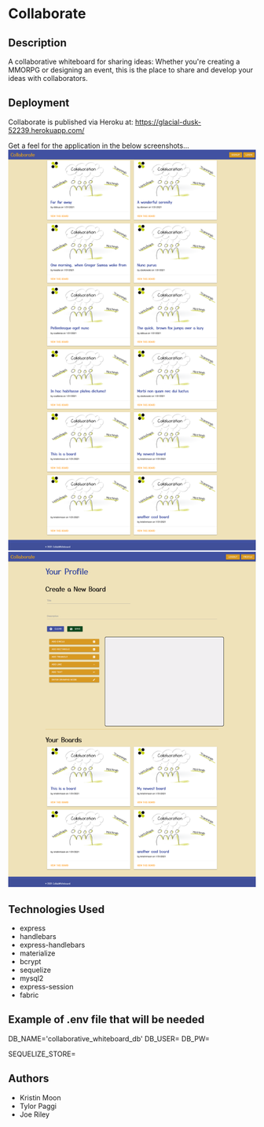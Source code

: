 # Collaborate

## Description
A collaborative whiteboard for sharing ideas: Whether you're creating a MMORPG or designing an event, this is the place to share and develop your ideas with collaborators.

## Deployment
Collaborate is published via Heroku at: https://glacial-dusk-52239.herokuapp.com/

Get a feel for the application in the below screenshots...
![Collaborate Homepage](./public/images/homepage.png)
![Collaborate Profile Page](./public/images/profile.png)

## Technologies Used
* express
* handlebars
* express-handlebars
* materialize
* bcrypt
* sequelize
* mysql2
* express-session
* fabric

## Example of .env file that will be needed
DB_NAME='collaborative_whiteboard_db'
DB_USER=
DB_PW=

SEQUELIZE_STORE=

## Authors
* Kristin Moon
* Tylor Paggi
* Joe Riley

<!-- # Userstory
## As a user
* When I log onto the site I am presented with a page that allows me to login or sign up
* And in the body I can see public whiteboards

## As a user
* When I click on a public board I am taken to the page that contains that board
* And there is a comment section

## As a user
* When I am creating a whiteboard there is a canvase for me to draw on
* And there is a place for a title
* And there is a place for a description
* And I am forced to put in some keywords that can be used for searching
* And there is a place to choose if this is public or private
* And there are all kinds of bells and whistles that Tylor and Kristin like and go ooohhh and ahhh over
* And I am able to save the board

## As a user who has an account
* When I log on I am taken to a dashboard page that has all of my boards onit.

## As a user who already has a board saved I am able to open one of my old boards
* And edit it

# _pie in the sky hopes_
## As a user who has access to another users board I am able to see their changes in real time
* And I am able to make changes to their board in real time (using socketIO)

## As a visitor to the site I am able to search for keywords
* And have public boards that match those keywords render

## As a user I am able to upload an image to my board

## As a user I am able to download my board

## As a user I can get a link to my board to send it out to fellow collaborators

## As a user I am able to use urls to add images to the board. -->
